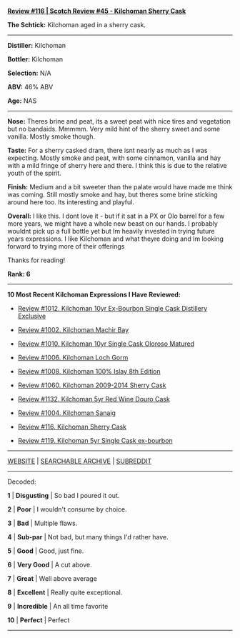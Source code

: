 
[**Review #116 | Scotch Review #45 - Kilchoman Sherry Cask**]( https://t8ke.review/review-116-kilchoman-sherry-cask/)

**The Schtick:** Kilchoman aged in a sherry cask.  

-----

**Distiller:** Kilchoman

**Bottler:** Kilchoman

**Selection:** N/A

**ABV:**  46% ABV

**Age:** NAS 

-----

**Nose:**  Theres brine and peat, its a sweet peat with nice tires and vegetation but no bandaids. Mmmmm. Very mild hint of the sherry sweet and some vanilla. Mostly smoke though.

**Taste:** For a sherry casked dram, there isnt nearly as much as I was expecting. Mostly smoke and peat, with some cinnamon, vanilla and hay with a mild fringe of sherry here and there. I think this is due to the relative youth of the spirit. 

**Finish:** Medium and a bit sweeter than the palate would have made me think was coming. Still mostly smoke and hay, but theres some brine sticking around here too. Its interesting and playful.

**Overall:** I like this. I dont love it - but if it sat in a PX or Olo barrel for a few more years, we might have a whole new beast on our hands. I probably wouldnt pick up a full bottle yet but Im heavily invested in trying future years expressions. I like Kilchoman and what theyre doing and Im looking forward to trying more of their offerings

Thanks for reading!

**Rank: 6**

----- 

**10 Most Recent Kilchoman Expressions I Have Reviewed:** 

- [Review #1012. Kilchoman 10yr Ex-Bourbon Single Cask Distillery Exclusive]( https://t8ke.review/review-1012-kilchoman-10yr-ex-bourbon-single-cask-distillery-exclusive/) 

- [Review #1002. Kilchoman Machir Bay]( https://t8ke.review/review-1002-kilchoman-machir-bay-rays-wine-and-spirits-selection/) 

- [Review #1010. Kilchoman 10yr Single Cask Oloroso Matured]( https://t8ke.review/review-1010-kilchoman-10yr-single-cask-oloroso/) 

- [Review #1006. Kilchoman Loch Gorm]( https://t8ke.review/review-1006-kilchoman-loch-gorm/) 

- [Review #1008. Kilchoman 100% Islay 8th Edition]( https://t8ke.review/review-1008-kilchoman-100-islay-8th-edition/) 

- [Review #1060. Kilchoman 2009-2014 Sherry Cask]( https://t8ke.review/review-1060-kilchoman-2009-sherry-cask/) 

- [Review #1132. Kilchoman 5yr Red Wine Douro Cask]( https://t8ke.review/review-1132-kilchoman-5yr-red-wine-douro-cask/) 

- [Review #1004. Kilchoman Sanaig]( https://t8ke.review/review-1004-kilchoman-sanaig/) 

- [Review #116. Kilchoman Sherry Cask]( https://t8ke.review/review-116-kilchoman-sherry-cask/) 

- [Review #119. Kilchoman 5yr Single Cask ex-bourbon]( https://t8ke.review/review-119-kilchoman-5yr-ex-bourbon/) 

-----

[WEBSITE](https://t8ke.review) | [SEARCHABLE ARCHIVE](https://t8ke.review/review-archive/) | [SUBREDDIT](https://reddit.com/r/t8kereviews)

-----

Decoded:

**1** | **Disgusting** | So bad I poured it out.

**2** | **Poor** | I wouldn't consume by choice.

**3** | **Bad** | Multiple flaws.

**4** | **Sub-par** | Not bad, but many things I'd rather have.

**5** | **Good** | Good, just fine.

**6** | **Very Good** | A cut above.

**7** | **Great** | Well above average

**8** | **Excellent** | Really quite exceptional.

**9** | **Incredible** | An all time favorite

**10** | **Perfect** | Perfect

----

